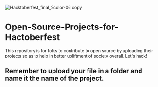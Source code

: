 ![Hacktoberfest_final_2color-06 copy](https://user-images.githubusercontent.com/72662295/135560955-c775edc4-4876-41cf-871e-4c982ccf9611.png)


# Open-Source-Projects-for-Hactoberfest
This repository is for folks to contribute to open source by uploading their projects so as to help in better upliftment of society overall. Let's hack!
## Remember to upload your file in a folder and name it the name of the project.
